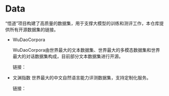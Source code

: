 # Data
“悟道”项目构建了高质量的数据集，用于支撑大模型的训练和测评工作，本仓库提供所有开源数据集的链接。

* WuDaoCorpora
  
  WuDaoCorpora由世界最大的文本数据集、世界最大的多模态数据集和世界最大的对话数据集构成，目前部分文本数据集进行开源。
  
  链接：
  
* 文渊指数
  世界最大的中文自然语言能力评测数据集，支持定制化服务。
  
  链接：

